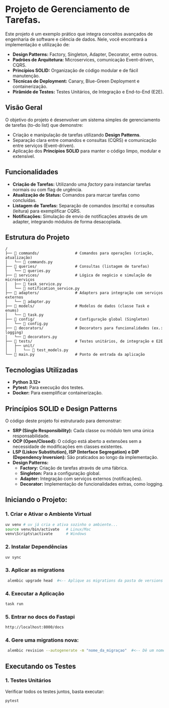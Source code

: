 # Projeto de Gerenciamento de Tarefas.

Este projeto é um exemplo prático que integra conceitos avançados de engenharia de software e ciência de dados. Nele, você encontrará a implementação e utilização de:

- **Design Patterns:** Factory, Singleton, Adapter, Decorator, entre outros.
- **Padrões de Arquitetura:** Microservices, comunicação Event-driven, CQRS.
- **Princípios SOLID:** Organização de código modular e de fácil manutenção.
- **Técnicas de Deployment:** Canary, Blue-Green Deployment e containerização.
- **Pirâmide de Testes:** Testes Unitários, de Integração e End-to-End (E2E).

## Visão Geral

O objetivo do projeto é desenvolver um sistema simples de gerenciamento de tarefas (to-do list) que demonstre:
- Criação e manipulação de tarefas utilizando **Design Patterns**.
- Separação clara entre comandos e consultas (CQRS) e comunicação entre serviços (Event-driven).
- Aplicação dos **Princípios SOLID** para manter o código limpo, modular e extensível.

## Funcionalidades

- **Criação de Tarefas:** Utilizando uma *factory* para instanciar tarefas normais ou com flag de urgência.
- **Atualização de Status:** Comandos para marcar tarefas como concluídas.
- **Listagem de Tarefas:** Separação de comandos (escrita) e consultas (leitura) para exemplificar CQRS.
- **Notificações:** Simulação de envio de notificações através de um adapter, integrando módulos de forma desacoplada.

## Estrutura do Projeto

```plaintext
/
├── 📁 commands/                # Comandos para operações (criação, atualização)
│   └── 🐍 commands.py
├── 📁 queries/                 # Consultas (listagem de tarefas)
│   └── 🐍 queries.py
├── 📁 services/                # Lógica de negócio e simulação de microserviços
│   ├── 🐍 task_service.py
│   └── 🐍 notification_service.py
├── 📁 adapters/                # Adapters para integração com serviços externos
│   └── 🐍 adapter.py
├── 📁 models/                  # Modelos de dados (classe Task e enums)
│   └── 🐍 task.py
├── 📁 config/                  # Configuração global (Singleton)
│   └── 🐍 config.py
├── 📁 decorators/              # Decorators para funcionalidades (ex.: logging)
│   └── 🐍 decorators.py
├── 📁 tests/                   # Testes unitários, de integração e E2E
│   ├── unit/
│   │   └── 🐍 test_models.py
└── 🐍 main.py                  # Ponto de entrada da aplicação
```

## Tecnologias Utilizadas

- **Python 3.12+**
- **Pytest:** Para execução dos testes.
- **Docker:** Para exemplificar containerização.


## Princípios SOLID e Design Patterns

O código deste projeto foi estruturado para demonstrar:

- **SRP (Single Responsibility):** Cada classe ou módulo tem uma única responsabilidade.
- **OCP (Open/Closed):** O código está aberto a extensões sem a necessidade de modificações em classes existentes.
- **LSP (Liskov Substitution), ISP (Interface Segregation) e DIP (Dependency Inversion):** São praticados ao longo da implementação.
- **Design Patterns:**  
  - **Factory:** Criação de tarefas através de uma fábrica.
  - **Singleton:** Para a configuração global.
  - **Adapter:** Integração com serviços externos (notificações).
  - **Decorator:** Implementação de funcionalidades extras, como logging.


## Iniciando o Projeto:

### 1. Criar e Ativar o Ambiente Virtual

```bash
uv venv # uv já cria e ativa sozinho o ambiente...
source venv/bin/activate   # Linux/Mac
venv\Scripts\activate      # Windows
```

### 2. Instalar Dependências

```bash
uv sync
```

### 3. Aplicar as migrations

```bash
 alembic upgrade head  #<-- Aplique as migrations da pasta de versions
```


### 4. Executar a Aplicação

```bash
task run
```

### 5. Entrar no docs do Fastapi

```bash
http://localhost:8000/docs
```

### 4. Gere uma migrations nova:

```bash
 alembic revision --autogenerate -m "nome_da_migraçao"  #<-- Dê um nome para a migrations
```

## Executando os Testes

### 1. Testes Unitários

Verificar todos os testes juntos, basta executar:
```bash
pytest
```
